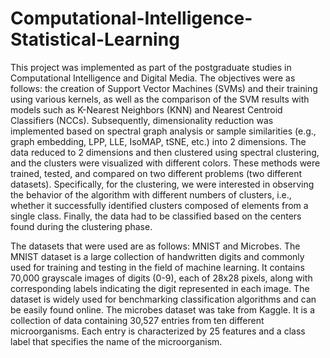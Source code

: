 # Computational-Intelligence-Statistical-Learning
This project was implemented as part of the postgraduate studies in Computational Intelligence and Digital Media. The objectives were as follows: the creation of Support Vector Machines (SVMs) and their training using various kernels, as well as the comparison of the SVM results with models such as K-Nearest Neighbors (KNN) and Nearest Centroid Classifiers (NCCs). Subsequently, dimensionality reduction was implemented based on spectral graph analysis or sample similarities (e.g., graph embedding, LPP, LLE, IsoMAP, tSNE, etc.) into 2 dimensions. The data reduced to 2 dimensions and then clustered using spectral clustering, and the clusters were visualized with different colors. These methods were trained, tested, and compared on two different problems (two different datasets). Specifically, for the clustering, we were interested in observing the behavior of the algorithm with different numbers of clusters, i.e., whether it successfully identified clusters composed of elements from a single class. Finally, the data had to be classified based on the centers found during the clustering phase.

The datasets that were used are as follows: MNIST and Microbes. The MNIST dataset is a large collection of handwritten digits and commonly used for training and testing in the field of machine learning. It contains 70,000 grayscale images of digits (0-9), each of 28x28 pixels, along with corresponding labels indicating the digit represented in each image. The dataset is widely used for benchmarking classification algorithms and can be easily found online. The microbes dataset was take from Kaggle. It is a collection of data containing 30,527 entries from ten different microorganisms. Each entry is characterized by 25 features and a class label that specifies the name of the microorganism.

